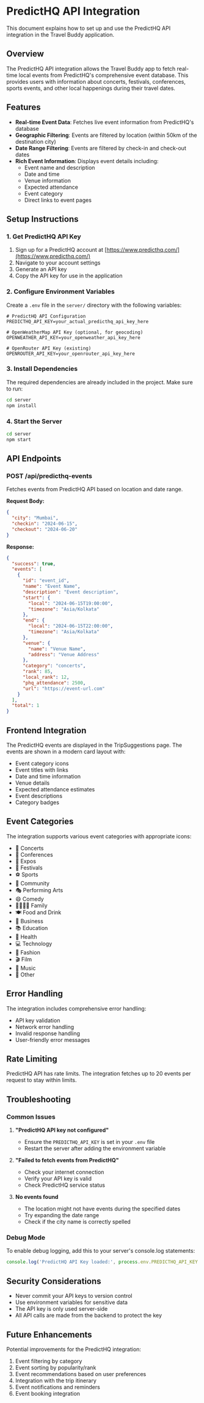 # PredictHQ API Integration

This document explains how to set up and use the PredictHQ API integration in the Travel Buddy application.

## Overview

The PredictHQ API integration allows the Travel Buddy app to fetch real-time local events from PredictHQ's comprehensive event database. This provides users with information about concerts, festivals, conferences, sports events, and other local happenings during their travel dates.

## Features

- **Real-time Event Data**: Fetches live event information from PredictHQ's database
- **Geographic Filtering**: Events are filtered by location (within 50km of the destination city)
- **Date Range Filtering**: Events are filtered by check-in and check-out dates
- **Rich Event Information**: Displays event details including:
  - Event name and description
  - Date and time
  - Venue information
  - Expected attendance
  - Event category
  - Direct links to event pages

## Setup Instructions

### 1. Get PredictHQ API Key

1. Sign up for a PredictHQ account at [https://www.predicthq.com/](https://www.predicthq.com/)
2. Navigate to your account settings
3. Generate an API key
4. Copy the API key for use in the application

### 2. Configure Environment Variables

Create a `.env` file in the `server/` directory with the following variables:

```env
# PredictHQ API Configuration
PREDICTHQ_API_KEY=your_actual_predicthq_api_key_here

# OpenWeatherMap API Key (optional, for geocoding)
OPENWEATHER_API_KEY=your_openweather_api_key_here

# OpenRouter API Key (existing)
OPENROUTER_API_KEY=your_openrouter_api_key_here
```

### 3. Install Dependencies

The required dependencies are already included in the project. Make sure to run:

```bash
cd server
npm install
```

### 4. Start the Server

```bash
cd server
npm start
```

## API Endpoints

### POST /api/predicthq-events

Fetches events from PredictHQ API based on location and date range.

**Request Body:**
```json
{
  "city": "Mumbai",
  "checkin": "2024-06-15",
  "checkout": "2024-06-20"
}
```

**Response:**
```json
{
  "success": true,
  "events": [
    {
      "id": "event_id",
      "name": "Event Name",
      "description": "Event description",
      "start": {
        "local": "2024-06-15T19:00:00",
        "timezone": "Asia/Kolkata"
      },
      "end": {
        "local": "2024-06-15T22:00:00",
        "timezone": "Asia/Kolkata"
      },
      "venue": {
        "name": "Venue Name",
        "address": "Venue Address"
      },
      "category": "concerts",
      "rank": 85,
      "local_rank": 12,
      "phq_attendance": 2500,
      "url": "https://event-url.com"
    }
  ],
  "total": 1
}
```

## Frontend Integration

The PredictHQ events are displayed in the TripSuggestions page. The events are shown in a modern card layout with:

- Event category icons
- Event titles with links
- Date and time information
- Venue details
- Expected attendance estimates
- Event descriptions
- Category badges

## Event Categories

The integration supports various event categories with appropriate icons:

- 🎵 Concerts
- 🎤 Conferences
- 🏢 Expos
- 🎉 Festivals
- ⚽ Sports
- 👥 Community
- 🎭 Performing Arts
- 😄 Comedy
- 👨‍👩‍👧‍👦 Family
- 🍽️ Food and Drink
- 💼 Business
- 📚 Education
- 🏥 Health
- 💻 Technology
- 👗 Fashion
- 🎬 Film
- 🎼 Music
- 📅 Other

## Error Handling

The integration includes comprehensive error handling:

- API key validation
- Network error handling
- Invalid response handling
- User-friendly error messages

## Rate Limiting

PredictHQ API has rate limits. The integration fetches up to 20 events per request to stay within limits.

## Troubleshooting

### Common Issues

1. **"PredictHQ API key not configured"**
   - Ensure the `PREDICTHQ_API_KEY` is set in your `.env` file
   - Restart the server after adding the environment variable

2. **"Failed to fetch events from PredictHQ"**
   - Check your internet connection
   - Verify your API key is valid
   - Check PredictHQ service status

3. **No events found**
   - The location might not have events during the specified dates
   - Try expanding the date range
   - Check if the city name is correctly spelled

### Debug Mode

To enable debug logging, add this to your server's console.log statements:

```javascript
console.log('PredictHQ API Key loaded:', process.env.PREDICTHQ_API_KEY ? 'YES' : 'NO');
```

## Security Considerations

- Never commit your API keys to version control
- Use environment variables for sensitive data
- The API key is only used server-side
- All API calls are made from the backend to protect the key

## Future Enhancements

Potential improvements for the PredictHQ integration:

1. Event filtering by category
2. Event sorting by popularity/rank
3. Event recommendations based on user preferences
4. Integration with the trip itinerary
5. Event notifications and reminders
6. Event booking integration 